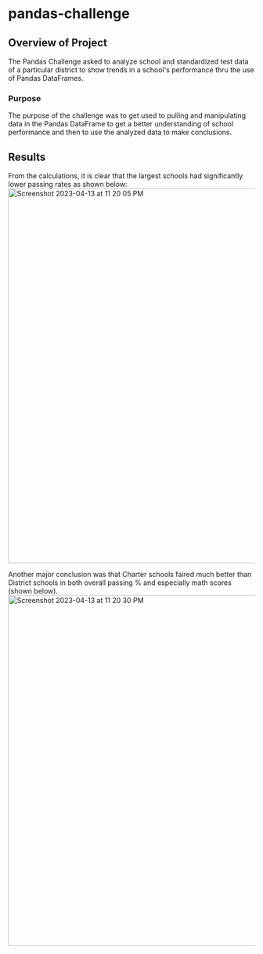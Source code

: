 # pandas-challenge
## Overview of Project
The Pandas Challenge asked to analyze school and standardized test data of a particular district to show trends in a school's performance thru the use of Pandas DataFrames.
### Purpose
The purpose of the challenge was to get used to pulling and manipulating data in the Pandas DataFrame to get a better understanding of school performance and then to use the analyzed data to make conclusions.
## Results
From the calculations, it is clear that the largest schools had significantly lower passing rates as shown below:
<img width="764" alt="Screenshot 2023-04-13 at 11 20 05 PM" src="https://user-images.githubusercontent.com/114324871/231941121-545089e6-2593-40bd-9f64-76459a787447.png">

Another major conclusion was that Charter schools faired much better than District schools in both overall passing % and especially math scores (shown below).
<img width="715" alt="Screenshot 2023-04-13 at 11 20 30 PM" src="https://user-images.githubusercontent.com/114324871/231941341-645202d1-bfae-43c7-896c-d5e4aadd3386.png">

